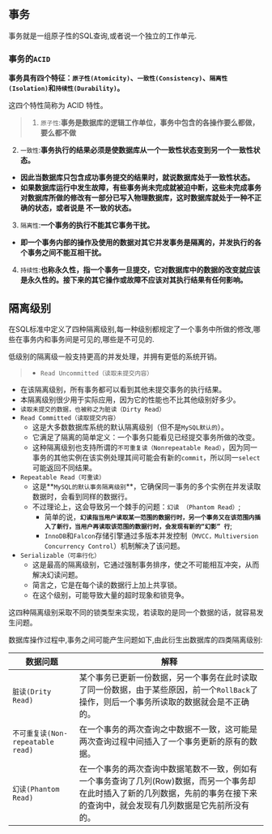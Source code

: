 ## 事务

事务就是一组原子性的SQL查询,或者说一个独立的工作单元.

### 事务的`ACID`

**事务具有四个特征：`原子性(Atomicity)`、`一致性(Consistency)`、`隔离性(Isolation)`和`持续性(Durability)`。**

这四个特性简称为 ACID 特性。
     
>1. `原子性`:**事务是数据库的逻辑工作单位，事务中包含的各操作要么都做，要么都不做**
2. `一致性`:**事务执行的结果必须是使数据库从一个一致性状态变到另一个一致性状态。**
  + **因此当数据库只包含成功事务提交的结果时，就说数据库处于一致性状态。**
  + **如果数据库运行中发生故障，有些事务尚未完成就被迫中断，这些未完成事务对数据库所做的修改有一部分已写入物理数据库，这时数据库就处于一种不正确的状态，或者说是 不一致的状态。**
3. `隔离性`:**一个事务的执行不能其它事务干扰。**
  + **即一个事务内部的操作及使用的数据对其它并发事务是隔离的，并发执行的各个事务之间不能互相干扰。**
4. `持续性`:**也称永久性，指一个事务一旦提交，它对数据库中的数据的改变就应该是永久性的。接下来的其它操作或故障不应该对其执行结果有任何影响。**

## 隔离级别

在SQL标准中定义了四种隔离级别,每一种级别都规定了一个事务中所做的修改,哪些在事务内和事务间是可见的,哪些是不可见的.

低级别的隔离级一般支持更高的并发处理，并拥有更低的系统开销。

>+ `Read Uncommitted（读取未提交内容）`
  + 在该隔离级别，所有事务都可以看到其他未提交事务的执行结果。
  + 本隔离级别很少用于实际应用，因为它的性能也不比其他级别好多少。
  + `读取未提交的数据，也被称之为脏读（Dirty Read）`
+ `Read Committed（读取提交内容）`
  + 这是大多数数据库系统的默认隔离级别（但不是`MySQL默认的`）。
  + 它满足了隔离的简单定义：一个事务只能看见已经提交事务所做的改变。
  + 这种隔离级别也支持所谓的`不可重复读（Nonrepeatable Read）`，因为同一事务的其他实例在该实例处理其间可能会有新的`commit`，所以同一`select`可能返回不同结果。
+ `Repeatable Read（可重读）`
  + 这是**`MySQL的默认事务隔离级别`**，它确保同一事务的多个实例在并发读取数据时，会看到同样的数据行。
  + 不过理论上，这会导致另一个棘手的问题：`幻读 （Phantom Read）`;
    + 简单的说，**`幻读指当用户读取某一范围的数据行时，另一个事务又在该范围内插入了新行，当用户再读取该范围的数据行时，会发现有新的“幻影” 行`**;
    + `InnoDB`和`Falcon`存储引擎通过多版本并发控制（`MVCC，Multiversion Concurrency Control`）机制解决了该问题。
+ `Serializable（可串行化）`
  + 这是最高的隔离级别，它通过强制事务排序，使之不可能相互冲突，从而解决幻读问题。
  + 简言之，它是在每个读的数据行上加上共享锁。
  + 在这个级别，可能导致大量的超时现象和锁竞争。

这四种隔离级别采取不同的锁类型来实现，若读取的是同一个数据的话，就容易发生问题。


数据库操作过程中,事务之间可能产生问题如下,由此衍生出数据库的四类隔离级别:

数据问题|解释|
--|--|
`脏读(Drity Read)`|某个事务已更新一份数据，另一个事务在此时读取了同一份数据，由于某些原因，前一个`RollBack`了操作，则后一个事务所读取的数据就会是不正确的。|
`不可重复读(Non-repeatable read)`|在一个事务的两次查询之中数据不一致，这可能是两次查询过程中间插入了一个事务更新的原有的数据。|
`幻读(Phantom Read)`|在一个事务的两次查询中数据笔数不一致，例如有一个事务查询了几列(Row)数据，而另一个事务却在此时插入了新的几列数据，先前的事务在接下来的查询中，就会发现有几列数据是它先前所没有的。|